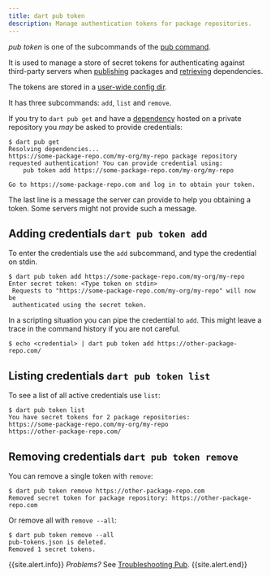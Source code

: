 ```yaml
---
title: dart pub token
description: Manage authentication tokens for package repositories.
---
```


_pub_ _token_ is one of the subcommands of the [pub command](/tools/pub/cmd).

It is used to manage a store of secret tokens for authenticating
against third-party servers when [publishing](pub-lish) packages and
[retrieving](pub-get) dependencies.

The tokens are stored in a
[user-wide config dir](https://github.com/dart-lang/cli_util/blob/71ba36e2554f7b7717f3f12b5ddd33751a4e3ddd/lib/cli_util.dart#L88-L118). 

It has three subcommands: `add`, `list` and `remove`.

If you try to `dart pub get` and have a [dependency](/tools/pub/dependencies) hosted
on a private repository you _may_ be asked to provide credentials:

```terminal
$ dart pub get
Resolving dependencies... 
https://some-package-repo.com/my-org/my-repo package repository requested authentication! You can provide credential using:
    pub token add https://some-package-repo.com/my-org/my-repo

Go to https://some-package-repo.com and log in to obtain your token. 
```

The last line is a message the server can provide to help you obtaining a token.
Some servers might not provide such a message.

## Adding credentials `dart pub token add`

To enter the credentials use the `add` subcommand, 
and type the credential on stdin.

```terminal
$ dart pub token add https://some-package-repo.com/my-org/my-repo
Enter secret token: <Type token on stdin>
 Requests to "https://some-package-repo.com/my-org/my-repo" will now be 
 authenticated using the secret token.
```

In a scripting situation you can pipe the credential to `add`. This might leave
a trace in the command history if you are not careful.

```terminal
$ echo <credential> | dart pub token add https://other-package-repo.com/
```

## Listing credentials `dart pub token list`

To see a list of all active credentials use `list`:

```terminal
$ dart pub token list
You have secret tokens for 2 package repositories:
https://some-package-repo.com/my-org/my-repo
https://other-package-repo.com/
```

## Removing credentials `dart pub token remove`

You can remove a single token with `remove`:

```terminal
$ dart pub token remove https://other-package-repo.com
Removed secret token for package repository: https://other-package-repo.com
```

Or remove all with `remove --all`:

```terminal
$ dart pub token remove --all
pub-tokens.json is deleted.
Removed 1 secret tokens.
```

{{site.alert.info}}
  *Problems?*
  See [Troubleshooting Pub](/tools/pub/troubleshoot).
{{site.alert.end}}

